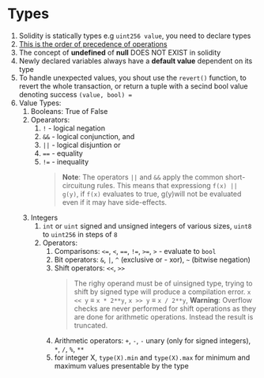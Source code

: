 # Types

1. Solidity is statically types e.g `uint256 value`, you need to declare types
1. [This is the order of precedence of operations](https://docs.soliditylang.org/en/latest/types.html#order)
1. The concept of **undefined** of **null** DOES NOT EXIST in solidity
1. Newly declared variables always have a **default value** dependent on its type
1. To handle unexpected values, you shout use the `revert()` function, to revert the whole transaction, or return a tuple with a secind bool value denoting success `(value, bool) = `
1. Value Types:
   1. Booleans: True of False
   1. Opearators:
      1. `!` - logical negation
      1. `&&` - logical conjunction, and
      1. `||` - logical disjuntion or
      1. `==` - equality
      1. `!=` - inequality
         > **Note**: The operators `||` and `&&` apply the common short-circuitung rules. This means that expressiong `f(x) || g(y)`, if `f(x)` evaluates to true, g(y)will not be evaluated even if it may have side-effects.
   1. Integers
      1. `int` or `uint` signed and unsigned integers of various sizes, `uint8` to `uint256` in steps of `8`
      1. Operators:
         1. Comparisons: `<=`, `<`, `==`, `!=`, `>=`, `>` - evaluate to `bool`
         1. Bit operators: `&`, `|`, `^` (exclusive or - xor), `~` (bitwise negation)
         1. Shift operators: `<<`, `>>`
            > The righy operand must be of uinsigned type, trying to shift by signed type will produce a compilation error. `x << y` $\equiv$ `x * 2**y`, `x >> y` $\equiv$ `x / 2**y`,
            > **Warning**: Overflow checks are never performed for shift operations as they are done for arithmetic operations. Instead the result is truncated.
         1. Arithmetic operators: `+`, `-`, `-` unary (only for signed integers), `*`, `/`, `%`, `**`
         1. for integer X, `type(X).min` and `type(X).max` for minimum and maximum values presentable by the type
